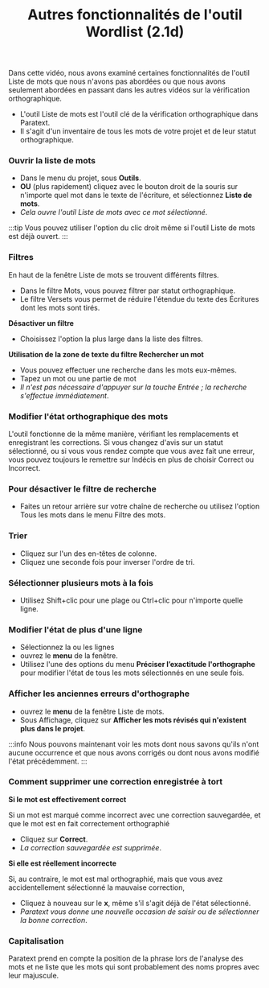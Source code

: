 ﻿---
title: Autres fonctionnalités de l'outil Wordlist (2.1d)
---
Dans cette vidéo, nous avons examiné certaines fonctionnalités de l'outil Liste de mots que nous n'avons pas abordées ou que nous avons seulement abordées en passant dans les autres vidéos sur la vérification orthographique.

-   L'outil Liste de mots est l'outil clé de la vérification orthographique dans Paratext.
-   Il s'agit d'un inventaire de tous les mots de votre projet et de leur statut orthographique.

### Ouvrir la liste de mots

-   Dans le menu du projet, sous **Outils**.
-   **OU** (plus rapidement) cliquez avec le bouton droit de la souris sur n'importe quel mot dans le texte de l'écriture, et sélectionnez **Liste de mots**.
   -  *Cela ouvre l'outil Liste de mots avec ce mot sélectionné*.

:::tip
Vous pouvez utiliser l'option du clic droit même si l'outil Liste de mots est déjà ouvert.
:::

### Filtres

En haut de la fenêtre Liste de mots se trouvent différents filtres.

-   Dans le filtre Mots, vous pouvez filtrer par statut orthographique.
-   Le filtre Versets vous permet de réduire l'étendue du texte des Écritures dont les mots sont tirés.

**Désactiver un filtre**

-   Choisissez l'option la plus large dans la liste des filtres.

**Utilisation de la zone de texte du filtre Rechercher un mot**

-   Vous pouvez effectuer une recherche dans les mots eux-mêmes.
-   Tapez un mot ou une partie de mot
   -  *Il n'est pas nécessaire d'appuyer sur la touche Entrée ; la recherche s'effectue immédiatement*.

### Modifier l'état orthographique des mots

L'outil fonctionne de la même manière, vérifiant les remplacements et enregistrant les corrections. Si vous changez d'avis sur un statut sélectionné, ou si vous vous rendez compte que vous avez fait une erreur, vous pouvez toujours le remettre sur Indécis en plus de choisir Correct ou Incorrect.

### Pour désactiver le filtre de recherche

-   Faites un retour arrière sur votre chaîne de recherche ou utilisez l'option Tous les mots dans le menu Filtre des mots.

### Trier

-   Cliquez sur l'un des en-têtes de colonne.
-   Cliquez une seconde fois pour inverser l'ordre de tri.

### Sélectionner plusieurs mots à la fois

-   Utilisez Shift+clic pour une plage ou Ctrl+clic pour n'importe quelle ligne.

### Modifier l'état de plus d'une ligne

-   Sélectionnez la ou les lignes
-   ouvrez le **menu** de la fenêtre.
-   Utilisez l'une des options du menu **Préciser l’exactitude l'orthographe** pour modifier l'état de tous les mots sélectionnés en une seule fois.

### Afficher les anciennes erreurs d'orthographe

-   ouvrez le **menu** de la fenêtre Liste de mots.
-   Sous Affichage, cliquez sur **Afficher les mots révisés qui n'existent plus dans le projet**.

:::info
Nous pouvons maintenant voir les mots dont nous savons qu'ils n'ont aucune occurrence et que nous avons corrigés ou dont nous avons modifié l'état précédemment.
:::

### Comment supprimer une correction enregistrée à tort

**Si le mot est effectivement correct**

Si un mot est marqué comme incorrect avec une correction sauvegardée, et que le mot est en fait correctement orthographié

-   Cliquez sur **Correct**.
   -  *La correction sauvegardée est supprimée*.

**Si elle est réellement incorrecte**

Si, au contraire, le mot est mal orthographié, mais que vous avez accidentellement sélectionné la mauvaise correction,

-   Cliquez à nouveau sur le **x**, même s'il s'agit déjà de l'état sélectionné.
   -  *Paratext vous donne une nouvelle occasion de saisir ou de sélectionner la bonne correction*.

### Capitalisation

Paratext prend en compte la position de la phrase lors de l'analyse des mots et ne liste que les mots qui sont probablement des noms propres avec leur majuscule.

